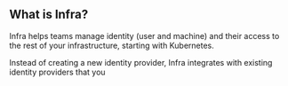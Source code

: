 ## What is Infra? 

Infra helps teams manage identity (user and machine) and their access to the rest of your infrastructure, starting with Kubernetes. 

Instead of creating a new identity provider, Infra integrates with existing identity providers that you 

